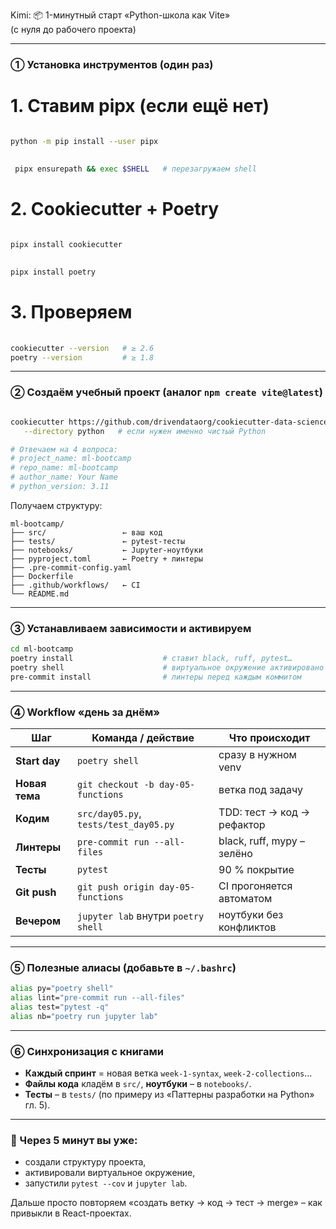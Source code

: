Kimi: 📦 1-минутный старт «Python-школа как Vite»  
(с нуля до рабочего проекта)

---

### ① Установка инструментов (один раз)


# 1. Ставим pipx (если ещё нет)
```bash

python -m pip install --user pipx
```

```bash
 
 pipx ensurepath && exec $SHELL   # перезагружаем shell
````

# 2. Cookiecutter + Poetry
```bash
 
pipx install cookiecutter
```
```bash
 
pipx install poetry
````

# 3. Проверяем
```bash
 
cookiecutter --version   # ≥ 2.6
poetry --version         # ≥ 1.8
```

---

### ② Создаём учебный проект (аналог `npm create vite@latest`)

```bash

cookiecutter https://github.com/drivendataorg/cookiecutter-data-science \
   --directory python   # если нужен именно чистый Python

# Отвечаем на 4 вопроса:
# project_name: ml-bootcamp
# repo_name: ml-bootcamp
# author_name: Your Name
# python_version: 3.11
```

Получаем структуру:

```
ml-bootcamp/
├── src/                 ← ваш код
├── tests/               ← pytest-тесты
├── notebooks/           ← Jupyter-ноутбуки
├── pyproject.toml       ← Poetry + линтеры
├── .pre-commit-config.yaml
├── Dockerfile
├── .github/workflows/   ← CI
└── README.md
```

---

### ③ Устанавливаем зависимости и активируем

```bash
cd ml-bootcamp
poetry install                    # ставит black, ruff, pytest…
poetry shell                      # виртуальное окружение активировано
pre-commit install                # линтеры перед каждым коммитом
```

---

### ④ Workflow «день за днём»

| Шаг | Команда / действие | Что происходит |
|---|---|---|
| **Start day** | `poetry shell` | сразу в нужном venv |
| **Новая тема** | `git checkout -b day-05-functions` | ветка под задачу |
| **Кодим** | `src/day05.py`, `tests/test_day05.py` | TDD: тест → код → рефактор |
| **Линтеры** | `pre-commit run --all-files` | black, ruff, mypy – зелёно |
| **Тесты** | `pytest` | 90 % покрытие |
| **Git push** | `git push origin day-05-functions` | CI прогоняется автоматом |
| **Вечером** | `jupyter lab` внутри `poetry shell` | ноутбуки без конфликтов |

---

### ⑤ Полезные алиасы (добавьте в `~/.bashrc`)

```bash
alias py="poetry shell"
alias lint="pre-commit run --all-files"
alias test="pytest -q"
alias nb="poetry run jupyter lab"
```

---

### ⑥ Синхронизация с книгами

- **Каждый спринт** = новая ветка `week-1-syntax`, `week-2-collections`…
- **Файлы кода** кладём в `src/`, **ноутбуки** – в `notebooks/`.
- **Тесты** – в `tests/` (по примеру из «Паттерны разработки на Python» гл. 5).

---

### 🏁 Через 5 минут вы уже:
- создали структуру проекта,
- активировали виртуальное окружение,
- запустили `pytest --cov` и `jupyter lab`.

Дальше просто повторяем «создать ветку → код → тест → merge» – как привыкли в React-проектах.
